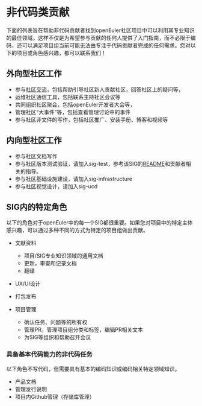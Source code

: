 # 非代码类贡献

下面的列表旨在帮助非代码贡献者找到openEuler社区项目中可以利用其专业知识的最佳领域。这样不仅是为希望参与贡献的任何人提供了入门指南，而不必限于编码，还可以满足项目组当前可能无法由专注于代码贡献者完成的任何需求。您对以下的项目或角色感兴趣，都可以联系我们！



## 外向型社区工作
- 参与[社区交流](/../communication/)，包括帮助引导社区新人贡献社区，回答社区上的疑问等，
- 运维社区通信工具，包括联系主持社区会议等
- 共同组织社区聚会，包括openEuler开发者大会等，
- 管理社区“大事件”等，包括查看管理讨论中的事件
- 参与社区非文件的写作，包括社区推广、安装手册、博客和视频等



## 内向型社区工作

- 参与社区文档写作
- 参与社区版本测试验证，请加入sig-test，参考该SIG的[README]()和贡献者相关的指导。
- 参与社区基础设施建设，请加入sig-infrastructure
- 参与社区视觉设计，请加入sig-ucd

  

## SIG内的特定角色

以下的角色对于openEuler中的每一个SIG都很重要。如果您对项目中的特定主体感兴趣，可以通过多种不同的方式为特定的项目组做出贡献。

- 文献资料
  - 项目/SIG专业知识领域的通用文档
  - 更新，审查和记录文档
  - 翻译

- UX/UI设计
- 打包发布
- 项目管理
  - 确认任务、问题等的所有权
  - 管理PR，管理项目组分类和标签，编辑PR相关文本
  - 为SIG等组织和帮助召开会议



### 具备基本代码能力的非代码任务

以下角色不写代码，但需要具有基本的编码知识或编码相关特定领域知识。

- 产品文档
- 管理发行说明
- 项目内Github管理（存储库管理）